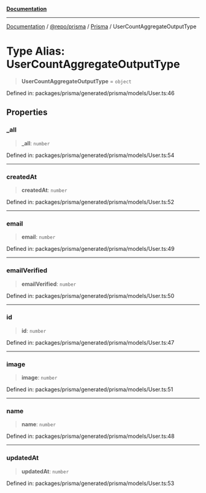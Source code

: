 [**Documentation**](../../../../../README.md)

***

[Documentation](../../../../../README.md) / [@repo/prisma](../../../README.md) / [Prisma](../README.md) / UserCountAggregateOutputType

# Type Alias: UserCountAggregateOutputType

> **UserCountAggregateOutputType** = `object`

Defined in: packages/prisma/generated/prisma/models/User.ts:46

## Properties

### \_all

> **\_all**: `number`

Defined in: packages/prisma/generated/prisma/models/User.ts:54

***

### createdAt

> **createdAt**: `number`

Defined in: packages/prisma/generated/prisma/models/User.ts:52

***

### email

> **email**: `number`

Defined in: packages/prisma/generated/prisma/models/User.ts:49

***

### emailVerified

> **emailVerified**: `number`

Defined in: packages/prisma/generated/prisma/models/User.ts:50

***

### id

> **id**: `number`

Defined in: packages/prisma/generated/prisma/models/User.ts:47

***

### image

> **image**: `number`

Defined in: packages/prisma/generated/prisma/models/User.ts:51

***

### name

> **name**: `number`

Defined in: packages/prisma/generated/prisma/models/User.ts:48

***

### updatedAt

> **updatedAt**: `number`

Defined in: packages/prisma/generated/prisma/models/User.ts:53
